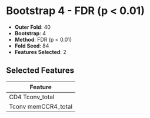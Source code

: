 # Bootstrap 4 - FDR (p < 0.01)

- **Outer Fold**: 40
- **Bootstrap**: 4
- **Method**: FDR (p < 0.01)
- **Fold Seed**: 84
- **Features Selected**: 2

## Selected Features

| Feature |
|---------|
| CD4 Tconv_total |
| Tconv memCCR4_total |
